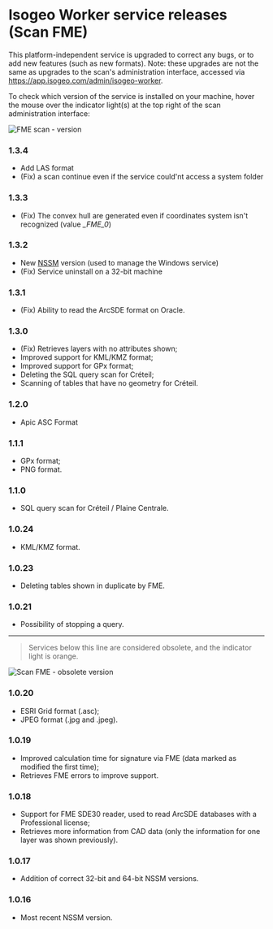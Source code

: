 # Isogeo Worker service releases (Scan FME)

This platform-independent service is upgraded to correct any bugs, or to add new features (such as new formats). Note: these upgrades are not the same as upgrades to the scan's administration interface, accessed via https://app.isogeo.com/admin/isogeo-worker.

To check which version of the service is installed on your machine, hover the mouse over the indicator light(s) at the top right of the scan administration interface:

![FME scan - version](/images/scanFME_service_version.png "Checking the service version")

### 1.3.4

* Add LAS format
* (Fix) a scan continue even if the service could'nt access a system folder

### 1.3.3

* (Fix) The convex hull are generated even if coordinates system isn't recognized (value *_FME_0*)

### 1.3.2

* New [NSSM](http://nssm.cc/) version (used to manage the Windows service)
* (Fix) Service uninstall on a 32-bit machine

### 1.3.1

* (Fix) Ability to read the ArcSDE format on Oracle.

### 1.3.0

* (Fix) Retrieves layers with no attributes shown;
* Improved support for KML/KMZ format;
* Improved support for GPx format;
* Deleting the SQL query scan for Créteil;
* Scanning of tables that have no geometry for Créteil.

### 1.2.0

* Apic ASC Format

### 1.1.1

* GPx format;
* PNG format.

### 1.1.0

* SQL query scan for Créteil / Plaine Centrale.

### 1.0.24

* KML/KMZ format.

### 1.0.23

* Deleting tables shown in duplicate by FME.

### 1.0.21

* Possibility of stopping a query.

_________

> Services below this line are considered obsolete, and the indicator light is orange.

![Scan FME - obsolete version](/images/scanFME_service_version_obsolete.png "Obsolete service")

### 1.0.20

* ESRI Grid format (.asc);
* JPEG format (.jpg and .jpeg).

### 1.0.19

* Improved calculation time for signature via FME (data marked as modified the first time);
* Retrieves FME errors to improve support.

### 1.0.18

* Support for FME SDE30 reader, used to read ArcSDE databases with a Professional license;
* Retrieves more information from CAD data (only the information for one layer was shown previously).

### 1.0.17

* Addition of correct 32-bit and 64-bit NSSM versions.

### 1.0.16

* Most recent NSSM version.
